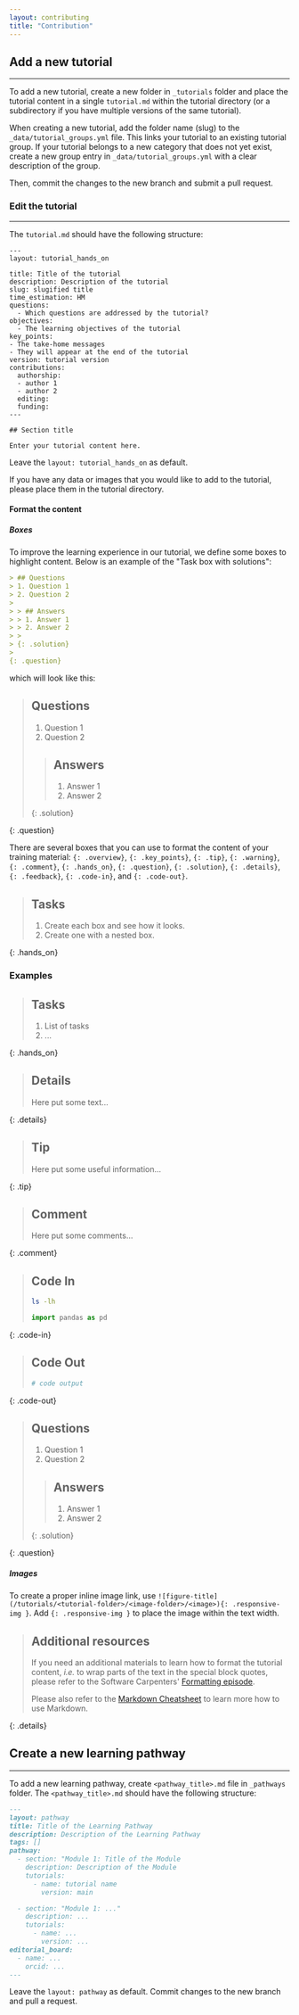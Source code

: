 ```yaml
---
layout: contributing
title: "Contribution"
---
```


## **Add a new tutorial**
-------------------------
To add a new tutorial, create a new folder in `_tutorials` folder and  place the tutorial content in a single `tutorial.md` within the tutorial directory (or a subdirectory if you have multiple versions of the same tutorial).

When creating a new tutorial, add the folder name (slug) to the `_data/tutorial_groups.yml` file. This links your tutorial to an existing tutorial group.
If your tutorial belongs to a new category that does not yet exist, create a new group entry in `_data/tutorial_groups.yml` with a clear description of the group.


Then, commit the changes to the new branch and submit a pull request.

### **Edit the tutorial**
-------------------------
The `tutorial.md` should have the following structure:

```
---
layout: tutorial_hands_on

title: Title of the tutorial
description: Description of the tutorial
slug: slugified title
time_estimation: HM
questions:
  - Which questions are addressed by the tutorial?
objectives:
  - The learning objectives of the tutorial
key_points:
- The take-home messages
- They will appear at the end of the tutorial
version: tutorial version
contributions:
  authorship:
  - author 1
  - author 2
  editing: 
  funding: 
---

## Section title

Enter your tutorial content here.
```

Leave the `layout: tutorial_hands_on` as default. 

If you have any data or images that you would like to add to the tutorial, please place them in the tutorial directory.

#### **Format the content**

##### **Boxes**

To improve the learning experience in our tutorial, we define some boxes to highlight content. Below is an example of the "Task box with solutions":

```markdown
> ## Questions
> 1. Question 1
> 2. Question 2
>  
> > ## Answers
> > 1. Answer 1
> > 2. Answer 2
> > 
> {: .solution}
>
{: .question}
```
which will look like this:

> ## Questions
> 1. Question 1
> 2. Question 2
>  
> > ## Answers
> > 1. Answer 1
> > 2. Answer 2
> > 
> {: .solution}
>
{: .question}

There are several boxes that you can use to format the content of your training material: `{: .overview}`, `{: .key_points}`, `{: .tip}`, `{: .warning}`, `{: .comment}`, `{: .hands_on}`, `{: .question}`, `{: .solution}`, `{: .details}`, `{: .feedback}`, `{: .code-in}`, and `{: .code-out}`.

> ## Tasks
> 1. Create each box and see how it looks.
> 2. Create one with a nested box.
> 
{: .hands_on}

### **Examples**

> ## Tasks
> 1. List of tasks
> 2. ...
> 
{: .hands_on}


> ## Details
> Here put some text...
> 
{: .details}


> ## Tip
> Here put some useful information...
> 
{: .tip}


> ## Comment
> Here put some comments...
> 
{: .comment}

> ## Code In
> ```bash
> ls -lh
> ```
>
> ```python
> import pandas as pd
> ```
> 
{: .code-in}

> ## Code Out
> ```bash
> # code output
> ```
> 
{: .code-out}

> ## Questions
> 1. Question 1
> 2. Question 2
>  
> > ## Answers
> > 1. Answer 1
> > 2. Answer 2
> > 
> {: .solution}
>
{: .question}

##### **Images**

To create a proper inline image link, use `![figure-title](/tutorials/<tutorial-folder>/<image-folder>/<image>){: .responsive-img }`. Add `{: .responsive-img }` to place the image within the text width.


> ## Additional resources
> If you need an additional materials to learn how to format the tutorial content, *i.e.* to wrap parts of the text in the special block quotes, please refer to the Software Carpenters' [Formatting episode](https://carpentries.github.io/lesson-example/04-formatting/index.html#special-blockquotes).
> 
> Please also refer to the [Markdown Cheatsheet](https://github.com/adam-p/markdown-here/wiki/Markdown-Cheatsheet) to learn more how to use Markdown.
> 
{: .details}


## **Create a new learning pathway**
------------------------------------
To add a new learning pathway, create `<pathway_title>.md` file in `_pathways` folder. The `<pathway_title>.md` should have the following structure:

```markdown
---
layout: pathway
title: Title of the Learning Pathway
description: Description of the Learning Pathway
tags: []
pathway:
  - section: "Module 1: Title of the Module
    description: Description of the Module
    tutorials:
      - name: tutorial name
        version: main

  - section: "Module 1: ..."
    description: ...
    tutorials:
      - name: ...
        version: ...
editorial_board:
  - name: ...
    orcid: ...
---
```

Leave the `layout: pathway` as default. Commit changes to the new branch and pull a request.
